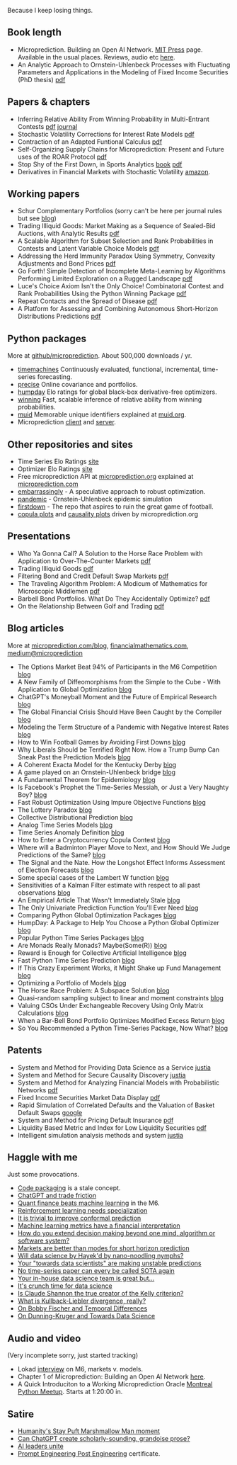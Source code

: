 Because I keep losing things. 

## Book length

 - Microprediction. Building an Open AI Network. [MIT Press](https://mitpress.mit.edu/books/microprediction) page. Available in the usual places. Reviews, audio etc [here](https://microprediction.github.io/building_an_open_ai_network/).  
 - An Analytic Approach to Ornstein-Uhlenbeck Processes with Fluctuating Parameters and Applications in the Modeling of Fixed Income Securities (PhD thesis) [pdf](https://github.com/microprediction/home/blob/main/papers/an_analytic_approach_to_ornstein.pdf)

## Papers & chapters

 - Inferring Relative Ability From Winning Probability in Multi-Entrant Contests [pdf](https://github.com/microprediction/home/blob/main/papers/Horse_Race_Problem.pdf) [journal](https://epubs.siam.org/doi/10.1137/19M1276261) 
 - Stochastic Volatility Corrections for Interest Rate Models [pdf](http://math.stanford.edu/~papanico/pubftp/cfps.pdf)
 - Contraction of an Adapted Funtional Calculus [pdf](https://github.com/microprediction/home/blob/main/papers/Contraction_of_an_Adapted_Functional_Cal.pdf)
 - Self-Organizing Supply Chains for Microprediction: Present and Future uses of the ROAR Protocol [pdf](https://github.com/microprediction/home/blob/main/papers/self_organizing_supply_chains.pdf)
 - Stop Shy of the First Down, in Sports Analytics [book](https://www.worldscientific.com/doi/abs/10.1142/9789811250217_0011) [pdf](https://github.com/microprediction/home/blob/main/papers/Stop_Shy_of_the_First_Down.pdf)
 - Derivatives in Financial Markets with Stochastic Volatility [amazon](https://www.amazon.com/Derivatives-Financial-Markets-Stochastic-Volatility/dp/0521791634). 

## Working papers

- Schur Complementary Portfolios (sorry can't be here per journal rules but see [blog](https://medium.com/geekculture/schur-complementary-portfolios-fix-hierarchical-risk-parity-28b0efa1f35f)) 
- Trading Illiquid Goods: Market Making as a Sequence of Sealed-Bid Auctions, with Analytic Results [pdf](https://github.com/microprediction/home/blob/main/workingpapers/trading_illiquid_goods.pdf)
- A Scalable Algorithm for Subset Selection and Rank Probabilities in Contests and Latent Variable Choice Models [pdf](https://github.com/microprediction/home/blob/main/workingpapers/Group_Selection_Probabilities_and_Rankings.pdf)
- Addressing the Herd Immunity Paradox Using Symmetry, Convexity Adjustments and Bond Prices [pdf](https://github.com/microprediction/home/blob/main/workingpapers/Herd_Immunity_Convexity_Adjustments.pdf)
- Go Forth! Simple Detection of Incomplete Meta-Learning by Algorithms Performing Limited Exploration on a Rugged Landscape [pdf](https://github.com/microprediction/home/blob/main/workingpapers/go_forth.pdf)
- Luce's Choice Axiom Isn't the Only Choice! Combinatorial Contest and Rank Probabilities Using the Python Winning Package [pdf](https://github.com/microprediction/home/blob/main/workingpapers/luce_choice_isnt_the_only_choice.pdf)
- Repeat Contacts and the Spread of Disease [pdf](https://github.com/microprediction/home/blob/main/workingpapers/repeat_contacts_and_the_spread.pdf)
- A Platform for Assessing and Combining Autonomous Short-Horizon Distributions Predictions [pdf](https://github.com/microprediction/home/blob/main/workingpapers/a_platform_for_assessing_and_combining.pdf)

## Python packages
More at [github/microprediction](https://github.com/microprediction). About 500,000 downloads / yr. 

 - [timemachines](https://github.com/microprediction/timemachines) Continuously evaluated, functional, incremental, time-series forecasting.
 - [precise](https://github.com/microprediction/precise) Online covariance and portfolios.
 - [humpday](https://github.com/microprediction/humpday) Elo ratings for global black-box derivative-free optimizers.
 - [winning](https://github.com/microprediction/winning) Fast, scalable inference of relative ability from winning probabilities.
 - [muid](https://github.com/microprediction/muid) Memorable unique identifiers explained at [muid.org](https://www.muid.org/).
 - Microprediction [client](https://github.com/microprediction/microprediction/tree/master/microprediction) and [server](https://github.com/microprediction/rediz).

## Other repositories and sites

 - Time Series Elo Ratings [site](https://microprediction.github.io/timeseries-elo-ratings/html_leaderboards/univariate-k_003.html)
 - Optimizer Elo Ratings [site](https://microprediction.github.io/optimizer-elo-ratings/html_leaderboards/overall.html)
 - Free microprediction API at [microprediction.org](https://www.microprediction.org/browse_streams.html) explained at [microprediction.com](https://www.microprediction.com/)
 - [embarrassingly](https://github.com/microprediction/embarrassingly) - A speculative approach to robust optimization.
 - [pandemic](https://github.com/microprediction/pandemic) - Ornstein-Uhlenbeck epidemic simulation
 - [firstdown](https://github.com/microprediction/firstdown) - The repo that aspires to ruin the great game of football. 
 - [copula plots](https://github.com/microprediction/microactors-plots/tree/main/gallery) and [causality plots](https://github.com/microprediction/microactors-causality/tree/main/gallery) driven by microprediction.org

## Presentations

 - Who Ya Gonna Call? A Solution to the Horse Race Problem with Application to Over-The-Counter Markets [pdf](https://github.com/microprediction/home/blob/main/presentations/who_ya_gonna_call.pdf)
 - Trading Illiquid Goods [pdf](https://github.com/microprediction/home/blob/main/presentations/trading_illiquid.pdf) 
 - Filtering Bond and Credit Default Swap Markets [pdf](https://github.com/microprediction/home/blob/main/presentations/benchmark.pdf) 
 - The Traveling Algorithm Problem: A Modicum of Mathematics for Microscopic Middlemen [pdf](https://github.com/microprediction/home/blob/main/presentations/traveling_algorithm.pdf) 
 - Barbell Bond Portfolios. What Do They Accidentally Optimize? [pdf](https://github.com/microprediction/home/blob/main/presentations/barbell_bond.pdf)
 - On the Relationship Between Golf and Trading [pdf](https://github.com/microprediction/home/blob/main/presentations/pga_and_trading.pdf)

## Blog articles
More at [microprediction.com/blog](https://www.microprediction.com/blog), [financialmathematics.com](http://www.financialmathematics.com/), [medium@microprediction](https://medium.com/@microprediction)


 - The Options Market Beat 94% of Participants in the M6 Competition [blog](https://medium.com/geekculture/the-options-market-beat-94-of-participants-in-the-m6-financial-forecasting-contest-fa4f47f57d33)
 - A New Family of Diffeomorphisms from the Simple to the Cube  - With Application to Global Optimization [blog](https://medium.com/geekculture/a-new-family-of-diffeomorphisms-from-the-simplex-to-the-cube-with-application-to-global-6d358714f429)
 - ChatGPT's Moneyball Moment and the Future of Empirical Research [blog](https://medium.com/geekculture/somebody-didnt-understand-your-argument-persuade-chatgpt-d21e3b9a9536)
 - The Global Financial Crisis Should Have Been Caught by the Compiler [blog](https://medium.com/geekculture/the-global-financial-crisis-should-have-been-caught-by-the-compiler-an-insiders-perspective-9229967e7f45)
 - Modeling the Term Structure of a Pandemic with Negative Interest Rates [blog](https://www.microprediction.com/blog/modeling-the-term-structure-of-a-pandemic-with-negative-interest-rates)
 - How to Win Football Games by Avoiding First Downs [blog](https://www.microprediction.com/blog/nine)
 - Why Liberals Should be Terrified Right Now. How a Trump Bump Can Sneak Past the Prediction Models [blog](https://www.microprediction.com/blog/election)
 - A Coherent Exacta Model for the Kentucky Derby [blog](https://www.microprediction.com/blog/derby)
 - A game played on an Ornstein-Uhlenbeck bridge [blog](http://finmathblog.blogspot.com/2014/01/a-game-played-on-ornstein-uhlenbeck.html)
 - A Fundamental Theorem for Epidemiology [blog](https://www.microprediction.com/blog/a-fundamental-theorem-for-epidemiology)
 - Is Facebook's Prophet the Time-Series Messiah, or Just a Very Naughty Boy? [blog](https://www.microprediction.com/blog/prophet)
 - Fast Robust Optimization Using Impure Objective Functions [blog](https://www.microprediction.com/blog/robust-optimization) 
 - The Lottery Paradox [blog](https://www.microprediction.com/blog/lottery)
 - Collective Distributional Prediction [blog](https://www.microprediction.com/blog/intro)
 - Analog Time Series Models [blog](https://www.microprediction.com/blog/analog)
 - Time Series Anomaly Definition [blog](https://www.microprediction.com/blog/anomaly)
 - How to Enter a Cryptocurrency Copula Contest [blog](https://www.microprediction.com/blog/copula)
 - Where will a Badminton Player Move to Next, and How Should We Judge Predictions of the Same? [blog](https://www.microprediction.com/blog/badminton)
 - The Signal and the Nate. How the Longshot Effect Informs Assessment of Election Forecasts [blog](https://www.microprediction.com/blog/longshot)
 - Some special cases of the Lambert W function [blog](http://finmathblog.blogspot.com/2014/10/some-special-cases-of-lambert-w-function.html)
 - Sensitivities of a Kalman Filter estimate with respect to all past observations [blog](http://finmathblog.blogspot.com/2014/05/sensitivities-of-kalman-filter-with.html)
 - An Empirical Article That Wasn't Immediately Stale [blog](https://medium.com/geekculture/an-empirical-article-that-wasnt-immediately-stale-720abfb4678f)
 - The Only Univariate Prediction Function You'll Ever Need [blog](https://medium.com/geekculture/the-only-prediction-function-youll-ever-need-fe2ae42eaff0)
 - Comparing Python Global Optimization Packages [blog](https://www.microprediction.com/blog/optimize)
 - HumpDay: A Package to Help You Choose a Python Global Optimizer [blog](https://www.microprediction.com/blog/humpday)
 - Popular Python Time Series Packages [blog](https://www.microprediction.com/blog/popular-timeseries-packages)
 - Are Monads Really Monads? Maybe(Some(R)) [blog](https://www.microprediction.com/blog/monads)
 - Reward is Enough for Collective Artificial Intelligence [blog](https://www.microprediction.com/blog/reward)
 - Fast Python Time Series Prediction [blog](https://www.microprediction.com/blog/fast)
 - If This Crazy Experiment Works, it Might Shake up Fund Management [blog](https://medium.com/geekculture/if-this-crazy-experiment-works-it-might-shake-up-fund-management-b494249b8010)
 - Optimizing a Portfolio of Models [blog](https://medium.com/geekculture/optimizing-a-portfolio-of-models-f1ed432d728b)
 - The Horse Race Problem: A Subspace Solution [blog](http://finmathblog.blogspot.com/2013/09/the-horse-race-problem-general-solution.html)
 - Quasi-random sampling subject to linear and moment constraints [blog](http://finmathblog.blogspot.com/2013/09/quasi-random-sampling-subject-to-linear.html)
 - Valuing CSOs Under Exchangeable Recovery Using Only Matrix Calculations [blog](http://finmathblog.blogspot.com/2013/07/valuing-csos-under-exchangeable.html)
 - When a Bar-Bell Bond Portfolio Optimizes Modified Excess Return [blog](http://finmathblog.blogspot.com/2012/12/a-barbell-zero-coupon-bond-portfolio.html) 
 - So You Recommended a Python Time-Series Package, Now What? [blog](https://medium.com/geekculture/so-you-recommended-a-python-time-series-package-now-what-94e7e3821ad5) 

## Patents

 - System and Method for Providing Data Science as a Service [justia](https://patents.justia.com/patent/20190066133)
 - System and Method for Secure Causality Discovery [justia](https://patents.justia.com/patent/20200336302)
 - System and Method for Analyzing Financial Models with Probabilistic Networks [pdf](https://github.com/microprediction/home/blob/main/patents/probabilistic_networks.pdf)
 - Fixed Income Securities Market Data Display [pdf](https://patents.google.com/patent/US20120317053A1/en)
 - Rapid Simulation of Correlated Defaults and the Valuation of Basket Default Swaps [google](https://scholar.google.com/citations?view_op=view_citation&hl=en&user=V5wB8lEAAAAJ&citation_for_view=V5wB8lEAAAAJ:qjMakFHDy7sC)
 - System and Method for Pricing Default Insurance [pdf](https://github.com/microprediction/home/blob/main/patents/default_insurance.pdf)
 - Liquidity Based Metric and Index for Low Liquidity Securities [pdf](https://github.com/microprediction/home/blob/main/patents/liquidity_based_metrics.pdf)
 - Intelligent simulation analysis methods and system [justia](https://patents.justia.com/patent/20040236667)


## Haggle with me
Just some provocations. 

- [Code packaging](https://www.linkedin.com/posts/petercotton_softwaredevelopment-softwareengineering-pypi-activity-7049059701912678400-COm6?utm_source=share&utm_medium=member_desktop) is a stale concept. 
- [ChatGPT and trade friction](https://www.linkedin.com/posts/petercotton_chatgpt-timeseries-chatgpt-activity-7006301835460263937-lm5G?utm_source=share&utm_medium=member_desktop)
- [Quant finance beats machine learning](https://www.linkedin.com/posts/petercotton_the-options-market-beat-94-of-participants-activity-7026002070818160640-blic?utm_source=share&utm_medium=member_desktop) in the M6.
- [Reinforcement learning needs specialization](https://www.linkedin.com/posts/petercotton_artificialintelligence-reinforcementlearning-activity-6999130962693398528-u5HP?utm_source=share&utm_medium=member_desktop)
- [It is trivial to improve conformal prediction](https://www.linkedin.com/posts/petercotton_conformalprediction-machinelearning-timeseries-activity-6998409676245630976-dG3t?utm_source=share&utm_medium=member_desktop)
- [Machine learning metrics have a financial interpretation](https://www.linkedin.com/posts/petercotton_machinelearning-statistics-artificialintelligence-activity-6997744082080907264-a1bj?utm_source=share&utm_medium=member_desktop)
- [How do you extend decision making beyond one mind, algorithm or software system?](https://www.linkedin.com/posts/petercotton_machinelearning-reinforcementlearning-datascience-activity-6992560556863803392-FOM6?utm_source=share&utm_medium=member_desktop)
- [Markets are better than modes for short horizon prediction](https://www.linkedin.com/posts/petercotton_tldr-activity-6983896509490610176-JTJB?utm_source=share&utm_medium=member_desktop)
- [Will data science by Hayek'd by nano-noodling nymphs?](https://www.linkedin.com/posts/petercotton_microprediction-building-an-open-ai-network-activity-6991140331832365056-rDRV?utm_source=share&utm_medium=member_desktop)
- [Your "towards data scientists" are making unstable predictions](https://www.linkedin.com/posts/petercotton_forecasting-timeseries-timeseriesanalysis-activity-6988875513771520001-Wpqp?utm_source=share&utm_medium=member_desktop)
- [No time-series paper can every be called SOTA again](https://www.linkedin.com/posts/petercotton_timeseries-forecasting-timeseriesanalysis-activity-6987561356862353408-iy2Z?utm_source=share&utm_medium=member_desktop)
- [Your in-house data science team is great but...](https://www.linkedin.com/posts/petercotton_publishing-a-stream-activity-6983754698189111296-Fjrd?utm_source=share&utm_medium=member_desktop)
- [It's crunch time for data science](https://www.linkedin.com/posts/petercotton_microprediction-activity-6982705291049992192-NzLa?utm_source=share&utm_medium=member_desktop)
- [Is Claude Shannon the true creator of the Kelly criterion?](https://www.linkedin.com/posts/petercotton_repeated-kelly-betting-and-dividend-policy-activity-6961427244472770560-YlfO?utm_source=share&utm_medium=member_desktop)
- [What is Kullback-Liebler divergence, really?](https://www.linkedin.com/posts/petercotton_the-lottery-paradox-activity-6945384755643179008-HIhn?utm_source=share&utm_medium=member_desktop)
- [On Bobby Fischer and Temporal Differences](https://www.linkedin.com/posts/petercotton_reinforcementlearning-artificialintelligence-activity-6971313620752154624-I6AR?utm_source=share&utm_medium=member_desktop)
- [On Dunning-Kruger and Towards Data Science](https://www.linkedin.com/posts/petercotton_datascience-statistics-activity-6826128954504683522-bXPy?utm_source=share&utm_medium=member_desktop)

## Audio and video 
(Very incomplete sorry, just started tracking)

- Lokad [interview](https://www.linkedin.com/feed/update/urn:li:activity:7041725649153060864?utm_source=share&utm_medium=member_desktop) on M6, markets v. models. 
- Chapter 1 of Microprediction: Building an Open AI Network [here](https://github.com/microprediction/building_an_open_ai_network/tree/main/docs/assets/audio).
- A Quick Introduciton to a Working Microprediction Oracle [Montreal Python Meetup](https://www.youtube.com/watch?v=yHuD9rbkkg8). Starts at 1:20:00 in. 

## Satire

- [Humanity's Stay Puft Marshmallow Man moment](https://www.linkedin.com/posts/petercotton_so-you-recommended-a-python-time-series-activity-7051302379018670081-ZCfR?utm_source=share&utm_medium=member_desktop)
- [Can ChatGPT create scholarly-sounding, grandoise prose?](https://www.linkedin.com/posts/petercotton_chatgpt-chatgpt-chatgpt-activity-7005343236386914304-XcWC?utm_source=share&utm_medium=member_desktop)
- [AI leaders unite](https://www.linkedin.com/posts/petercotton_copy-on-write-cow-activity-7047926473860505601-IgWL?utm_source=share&utm_medium=member_desktop)
- [Prompt Engineering Post Engineering](https://www.linkedin.com/posts/petercotton_github-micropredictionchattychattybangbang-activity-7052636337685815297-qNX7?utm_source=share&utm_medium=member_desktop) certificate.

